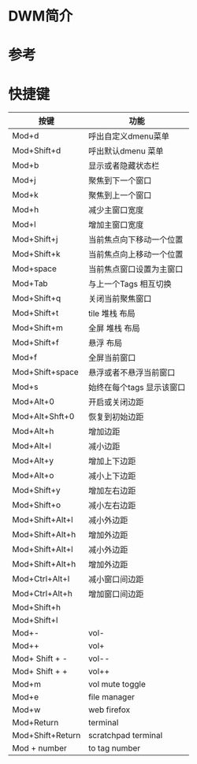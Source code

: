 # DWM简介
# 
# 参考
# 快捷键

| 按键             | 功能                             |
| -                | -                                |
| Mod+d            | 呼出自定义dmenu菜单              |
| Mod+Shift+d      | 呼出默认dmenu 菜单               |
| Mod+b            | 显示或者隐藏状态栏               |
| Mod+j            | 聚焦到下一个窗口                 |
| Mod+k            | 聚焦到上一个窗口                 |
| Mod+h            | 减少主窗口宽度                   |
| Mod+l            | 增加主窗口宽度                   |
| Mod+Shift+j      | 当前焦点向下移动一个位置         |
| Mod+Shift+k      | 当前焦点向上移动一个位置         |
| Mod+space        | 当前焦点窗口设置为主窗口         |
| Mod+Tab          | 与上一个Tags 相互切换            |
| Mod+Shift+q      | 关闭当前聚焦窗口                 |
| Mod+Shift+t      | tile 堆栈 布局                   |
| Mod+Shift+m      | 全屏 堆栈 布局                   |
| Mod+Shift+f      | 悬浮 布局                        |
| Mod+f            | 全屏当前窗口                     |
| Mod+Shift+space  | 悬浮或者不悬浮当前窗口           |
| Mod+s            | 始终在每个tags 显示该窗口        |
| Mod+Alt+0        | 开启或关闭边距                   |
| Mod+Alt+Shft+0   | 恢复到初始边距                   |
| Mod+Alt+h        | 增加边距                         |
| Mod+Alt+l        | 减小边距                         |
| Mod+Alt+y        | 增加上下边距                     |
| Mod+Alt+o        | 减小上下边距                     |
| Mod+Shift+y      | 增加左右边距                     |
| Mod+Shift+o      | 减小左右边距                     |
| Mod+Shift+Alt+l  | 减小外边距                       |
| Mod+Shift+Alt+h  | 增加外边距                       |
| Mod+Shift+Alt+l  | 减小外边距                       |
| Mod+Shift+Alt+h  | 增加外边距                       |
| Mod+Ctrl+Alt+l   | 减小窗口间边距                   |
| Mod+Ctrl+Alt+h   | 增加窗口间边距                   |
| Mod+Shift+h      |                                  |
| Mod+Shift+l      |                                  |
| Mod+-            | vol-                             |
| Mod++            | vol+                             |
| Mod+ Shift + -   | vol--                            |
| Mod+ Shift + +   | vol++                            |
| Mod+m            | vol mute toggle                  |
| Mod+e            | file manager                     |
| Mod+w            | web firefox                      |
| Mod+Return       | terminal                         |
| Mod+Shift+Return | scratchpad terminal              |
| Mod + number     | to tag number                    |
